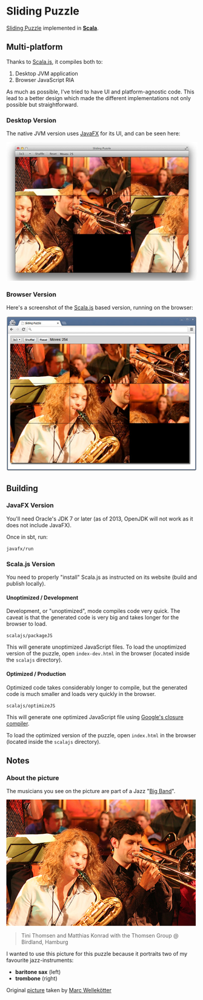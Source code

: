 # Sliding Puzzle

[Sliding Puzzle](http://en.wikipedia.org/wiki/Sliding_puzzle) implemented in [**Scala**](http://www.scala-lang.org/).

## Multi-platform

Thanks to [Scala.js](http://www.scala-js.org/), it compiles both to:

1. Desktop JVM application
2. Browser JavaScript RIA

As much as possible, I've tried to have UI and platform-agnostic code. This lead to a better design which made the different implementations not only possible but straightforward.

### Desktop Version

The native JVM version uses [JavaFX](http://en.wikipedia.org/wiki/JavaFX) for its UI, and can be seen here:

![image](images/screenshot-javafx.jpg)

### Browser Version

Here's a screenshot of the [Scala.js](http://www.scala-js.org/) based version, running on the browser:

![image](images/screenshot-browser.jpeg)

## Building

### JavaFX Version

You'll need Oracle's JDK 7 or later (as of 2013, OpenJDK will not work as it does not include JavaFX).

Once in sbt, run:

```
javafx/run
```

### Scala.js Version

You need to properly "install" Scala.js as instructed on its website (build and publish locally).

#### Unoptimized / Development

Development, or "unoptimized", mode compiles code very quick. The caveat is that the generated code is very big and takes longer for the browser to load.

```
scalajs/packageJS
```

This will generate unoptimized JavaScript files. To load the unoptimized version of the puzzle, open `index-dev.html` in the browser (located inside the `scalajs` directory).

#### Optimized / Production

Optimized code takes considerably longer to compile, but the generated code is much smaller and loads very quickly in the browser.

```
scalajs/optimizeJS
```

This will generate one optimized JavaScript file using [Google's closure compiler](https://developers.google.com/closure/compiler/).

To load the optimized version of the puzzle, open `index.html` in the browser (located inside the `scalajs` directory).

## Notes

### About the picture

The musicians you see on the picture are part of a Jazz "[Big Band](http://en.wikipedia.org/wiki/Big_band)".

![image](images/original_small.jpg)

> Tini Thomsen and Matthias Konrad 
> with the Thomsen Group @ Birdland, Hamburg

I wanted to use this picture for this puzzle because it portraits two of my favourite jazz-instruments: 

* **baritone sax** (left)
* **trombone** (right)

Original [picture](http://www.flickr.com/photos/mawel/2322324186/) taken by [Marc Wellekötter](http://www.flickr.com/photos/mawel/)
